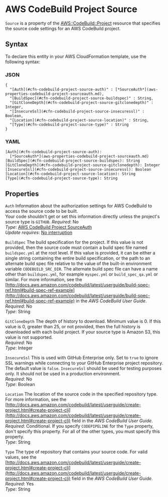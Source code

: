 # AWS CodeBuild Project Source<a name="aws-properties-codebuild-project-source"></a>

`Source` is a property of the [AWS::CodeBuild::Project](aws-resource-codebuild-project.md) resource that specifies the source code settings for an AWS CodeBuild project\.

## Syntax<a name="aws-properties-codebuild-project-source-syntax"></a>

To declare this entity in your AWS CloudFormation template, use the following syntax:

### JSON<a name="aws-properties-codebuild-project-source-syntax.json"></a>

```
{
  "[Auth](#cfn-codebuild-project-source-auth)" : [*SourceAuth*](aws-properties-codebuild-project-sourceauth.md),
  "[BuildSpec](#cfn-codebuild-project-source-buildspec)" : String,
  "[GitCloneDepth](#cfn-codebuild-project-source-gitclonedepth)" : Integer,
  "[InsecureSsl](#cfn-codebuild-project-source-insecuressl)" : Boolean,
  "[Location](#cfn-codebuild-project-source-location)" : String,
  "[Type](#cfn-codebuild-project-source-type)" : String
}
```

### YAML<a name="aws-properties-codebuild-project-source-syntax.yaml"></a>

```
[Auth](#cfn-codebuild-project-source-auth): 
  [*SourceAuth*](aws-properties-codebuild-project-sourceauth.md)
[BuildSpec](#cfn-codebuild-project-source-buildspec): String
[GitCloneDepth](#cfn-codebuild-project-source-gitclonedepth): Integer
[InsecureSsl](#cfn-codebuild-project-source-insecuressl): Boolean
[Location](#cfn-codebuild-project-source-location): String
[Type](#cfn-codebuild-project-source-type): String
```

## Properties<a name="w3ab2c21c14d371b7"></a>

`Auth`  <a name="cfn-codebuild-project-source-auth"></a>
Information about the authorization settings for AWS CodeBuild to access the source code to be built\.  
Your code shouldn't get or set this information directly unless the project's source type is `GITHUB`\.
 *Required*: No  
 *Type*: [AWS CodeBuild Project SourceAuth](aws-properties-codebuild-project-sourceauth.md)  
 *Update requires*: [No interruption](using-cfn-updating-stacks-update-behaviors.md#update-no-interrupt) 

`BuildSpec`  <a name="cfn-codebuild-project-source-buildspec"></a>
The build specification for the project\. If this value is not provided, then the source code must contain a build spec file named `buildspec.yml` at the root level\. If this value is provided, it can be either a single string containing the entire build specification, or the path to an alternate build spec file relative to the value of the built\-in environment variable `CODEBUILD_SRC_DIR`\. The alternate build spec file can have a name other than `buildspec.yml`, for example `myspec.yml` or `build_spec_qa.yml` or similar\. For more information, see the [http://docs.aws.amazon.com/codebuild/latest/userguide/build-spec-ref.html#build-spec-ref-example](http://docs.aws.amazon.com/codebuild/latest/userguide/build-spec-ref.html#build-spec-ref-example) in the *AWS CodeBuild User Guide*\.  
*Required*: No  
*Type*: String

`GitCloneDepth`  <a name="cfn-codebuild-project-source-gitclonedepth"></a>
The depth of history to download\. Minimum value is 0\. If this value is 0, greater than 25, or not provided, then the full history is downloaded with each build project\. If your source type is Amazon S3, this value is not supported\.  
*Required*: No  
*Type*: Integer

`InsecureSsl`  <a name="cfn-codebuild-project-source-insecuressl"></a>
This is used with GitHub Enterprise only\. Set to `true` to ignore SSL warnings while connecting to your GitHub Enterprise project repository\. The default value is `false`\. `InsecureSsl` should be used for testing purposes only\. It should not be used in a production environment\.  
*Required*: No  
*Type*: Boolean

`Location`  <a name="cfn-codebuild-project-source-location"></a>
The location of the source code in the specified repository type\. For more information, see the [http://docs.aws.amazon.com/codebuild/latest/userguide/create-project.html#create-project-cli](http://docs.aws.amazon.com/codebuild/latest/userguide/create-project.html#create-project-cli) field in the *AWS CodeBuild User Guide*\.  
*Required*: Conditional\. If you specify `CODEPIPELINE` for the `Type` property, don't specify this property\. For all of the other types, you must specify this property\.  
*Type*: String

`Type`  <a name="cfn-codebuild-project-source-type"></a>
The type of repository that contains your source code\. For valid values, see the [http://docs.aws.amazon.com/codebuild/latest/userguide/create-project.html#create-project-cli](http://docs.aws.amazon.com/codebuild/latest/userguide/create-project.html#create-project-cli) field in the *AWS CodeBuild User Guide*\.  
*Required*: Yes  
*Type*: String